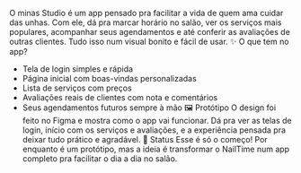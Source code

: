 O minas Studio é um app pensado pra facilitar a vida de quem ama cuidar das unhas. Com ele, dá pra marcar horário no salão, ver os serviços mais populares, acompanhar seus agendamentos e até conferir as avaliações de outras clientes. Tudo isso num visual bonito e fácil de usar.
✨ O que tem no app?
- Tela de login simples e rápida
- Página inicial com boas-vindas personalizadas
- Lista de serviços com preços
- Avaliações reais de clientes com nota e comentários
- Seus agendamentos futuros sempre à mão
🖼️ Protótipo
O design foi feito no Figma e mostra como o app vai funcionar. Dá pra ver as telas de login, início com os serviços e avaliações, e a experiência pensada pra deixar tudo prático e agradável.
📌 Status
Esse é só o começo! Por enquanto é um protótipo, mas a ideia é transformar o NailTime num app completo pra facilitar o dia a dia no salão.

